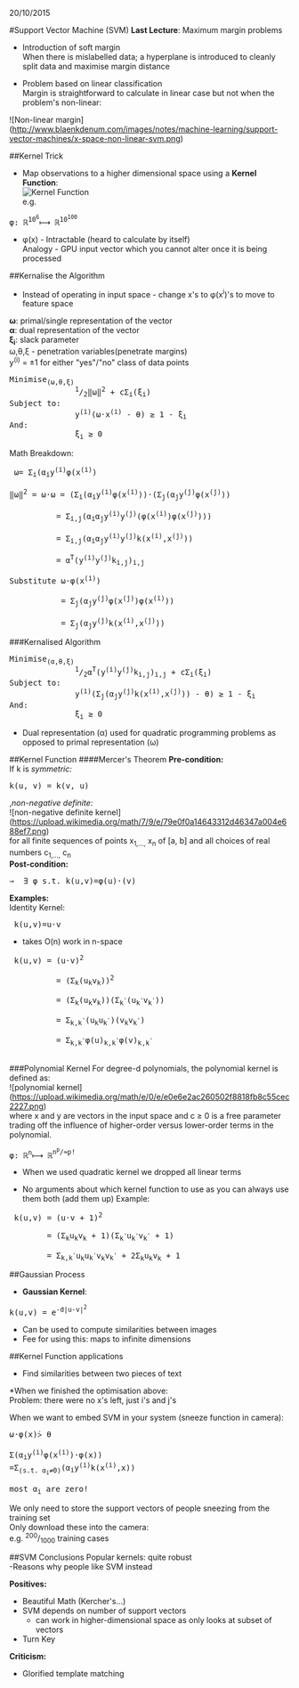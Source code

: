 20/10/2015

#Support Vector Machine (SVM)
<b>Last Lecture</b>: Maximum margin problems
* Introduction of soft margin  
When there is mislabelled data; a hyperplane is introduced to cleanly split data and maximise margin distance

* Problem based on linear classification  
Margin is straightforward to calculate in linear case but not when the problem's non-linear:

![Non-linear margin] (http://www.blaenkdenum.com/images/notes/machine-learning/support-vector-machines/x-space-non-linear-svm.png)

##Kernel Trick
* Map observations to a higher dimensional space using a <b>Kernel Function</b>:  
![Kernel Function](https://upload.wikimedia.org/math/9/c/b/9cbd072b356b4cb62afceef088c751dd.png)  
e.g.  
<pre>φ: ℝ<sup>10<sup>6</sup></sup>⟼ ℝ<sup>10<sup>100</sup></sup></pre>  

* φ(x) - Intractable (heard to calculate by itself)  
  Analogy - GPU input vector which you cannot alter once it is being processed

##Kernalise the Algorithm
* Instead of operating in input space - change x's to φ(x<sup>i</sup>)'s to move to feature space

<b>ω</b>: primal/single representation of the vector  
<b>α</b>: dual representation of the vector  
<b>ξ<sub>i</sub></b>: slack parameter  
ω,θ,ξ -  penetration variables(penetrate margins)  
y<sup>(i)</sup> = ±1 for either "yes"/"no" class of data points
<pre>
Minimise<sub>(ω,θ,ξ)</sub>  
              <sup>1</sup>/<sub>2</sub>‖ω‖<sup>2</sup> + cΣ<sub>i</sub>(ξ<sub>i</sub>)
Subject to:  
              y<sup>(i)</sup>(ω·x<sup>(i)</sup> - θ) ≥ 1 - ξ<sub>i</sub>
And:  
              ξ<sub>i</sub> ≥ 0
</pre>
Math Breakdown:
<pre> ω= Σ<sub>i</sub>(α<sub>i</sub>y<sup>(i)</sup>φ(x<sup>(i)</sup>)
  
‖ω‖<sup>2</sup> = ω·ω = (Σ<sub>i</sub>(α<sub>i</sub>y<sup>(i)</sup>φ(x<sup>(i)</sup>))·(Σ<sub>j</sub>(α<sub>j</sub>y<sup>(j)</sup>φ(x<sup>(j)</sup>))
    
          = Σ<sub>i,j</sub>(α<sub>i</sub>α<sub>j</sub>y<sup>(i)</sup>y<sup>(j)</sup>(φ(x<sup>(i)</sup>)φ(x<sup>(j)</sup>)))
                
          = Σ<sub>i,j</sub>(α<sub>i</sub>α<sub>j</sub>y<sup>(i)</sup>y<sup>(j)</sup>k(x<sup>(i)</sup>,x<sup>(j)</sup>))
                
          = α<sup>T</sup>(y<sup>(i)</sup>y<sup>(j)</sup>k<sub>i,j</sub>)<sub>i,j</sub>
</pre>

<pre>Substitute ω·φ(x<sup>(i)</sup>)

           = Σ<sub>j</sub>(α<sub>j</sub>y<sup>(j)</sup>φ(x<sup>(j)</sup>)φ(x<sup>(i)</sup>))
          
           = Σ<sub>j</sub>(α<sub>j</sub>y<sup>(j)</sup>k(x<sup>(i)</sup>,x<sup>(j)</sup>))
</pre>
###Kernalised Algorithm
<pre>
Minimise<sub>(α,θ,ξ)</sub>  
              <sup>1</sup>/<sub>2</sub>α<sup>T</sup>(y<sup>(i)</sup>y<sup>(j)</sup>k<sub>i,j</sub>)<sub>i,j</sub> + cΣ<sub>i</sub>(ξ<sub>i</sub>)
Subject to:  
              y<sup>(i)</sup>(Σ<sub>j</sub>(α<sub>j</sub>y<sup>(j)</sup>k(x<sup>(i)</sup>,x<sup>(j)</sup>)) - θ) ≥ 1 - ξ<sub>i</sub>
And:  
              ξ<sub>i</sub> ≥ 0
</pre>

* Dual representation (α) used for quadratic programming problems as opposed to primal representation (ω)

##Kernel Function
####Mercer's Theorem
<b>Pre-condition:</b>  
If k is <i>symmetric:</i>   
<pre>k(u, v) = k(v, u)</pre>
,<i>non-negative definite</i>:  
![non-negative definite kernel] (https://upload.wikimedia.org/math/7/9/e/79e0f0a14643312d46347a004e688ef7.png)  
for all finite sequences of points x<sub>1,...,</sub> x<sub>n</sub> of [a, b] and all choices of real numbers c<sub>1,...,</sub> c<sub>n</sub>  
<b>Post-condition:</b>  
<pre>⇒  ∃ φ s.t. k(u,v)=φ(u)·(v)</pre>

<b>Examples:</b>  
Identity Kernel:
<pre> k(u,v)=u·v</pre>  
* takes O(n) work in n-space  

<pre> k(u,v) = (u·v)<sup>2</sup>

          = (Σ<sub>k</sub>(u<sub>k</sub>v<sub>k</sub>))<sup>2</sup>
          
          = (Σ<sub>k</sub>(u<sub>k</sub>v<sub>k</sub>))(Σ<sub>k<sup>'</sup></sub>(u<sub>k<sup>'</sup></sub>v<sub>k<sup>'</sup></sub>))
          
          = Σ<sub>k,k<sup>'</sup></sub>(u<sub>k</sub>u<sub>k<sup>'</sup></sub>)(v<sub>k</sub>v<sub>k<sup>'</sup></sub>)
          
          = Σ<sub>k,k<sup>'</sup></sub>φ(u)<sub>k,k<sup>'</sup></sub>φ(v)<sub>k,k<sup>'</sup></sub>

</pre>

###Polynomial Kernel
For degree-d polynomials, the polynomial kernel is defined as:  
![polynomial kernel] (https://upload.wikimedia.org/math/e/0/e/e0e6e2ac260502f8818fb8c55cec2227.png)  
where x and y are vectors in the input space and c ≥ 0 is a free parameter trading off the influence of higher-order versus lower-order terms in the polynomial.

<pre>φ: ℝ<sup>n</sup>⟼ ℝ<sup>n<sup>p</sup>/≈p!</sup></pre>

* When we used quadratic kernel we dropped all linear terms

* No arguments about which kernel function to use as you can always use them both (add them up)
Example:  

<pre> k(u,v) = (u·v + 1)<sup>2</sup>

        = (Σ<sub>k</sub>u<sub>k</sub>v<sub>k</sub> + 1)(Σ<sub>k<sup>'</sup></sub>u<sub>k<sup>'</sup></sub>v<sub>k<sup>'</sup></sub> + 1)
        
        = Σ<sub>k,k<sup>'</sup></sub>u<sub>k</sub>u<sub>k<sup>'</sup></sub>v<sub>k</sub>v<sub>k<sup>'</sup></sub> + 2Σ<sub>k</sub>u<sub>k</sub>v<sub>k</sub> + 1
</pre>     

##Gaussian Process
* <b>Gaussian Kernel</b>:  
<pre>k(u,v) = e<sup>-d|u-v|<sup>2</sup></sup></pre>
* Can be used to compute similarities between images
* Fee for using this: maps to infinite dimensions

##Kernel Function applications
* Find similarities between two pieces of text

*When we finished the optimisation above:  
Problem: there were no x's left, just i's and j's

When we want to embed SVM in your system (sneeze function in camera):
<pre>ω·φ(x)⩼ θ

Σ(α<sub>i</sub>y<sup>(i)</sup>φ(x<sup>(i)</sup>)·φ(x))
=Σ<sub>(s.t. α<sub>i</sub>≠0)</sub>(α<sub>i</sub>y<sup>(i)</sup>k(x<sup>(i)</sup>,x))

most α<sub>i</sub> are zero!
</pre>

We only need to store the support vectors of people sneezing from the training set  
Only download these into the camera:  
e.g. <sup>200</sup>/<sub>1000</sub> training cases

##SVM Conclusions
Popular kernels: quite robust  
-Reasons why people like SVM instead

<b>Positives:</b> 
* Beautiful Math (Kercher's...)
* SVM depends on number of support vectors  
  - can work in higher-dimensional space as only looks at subset of vectors
* Turn Key  

<b>Criticism:</b>
* Glorified template matching

